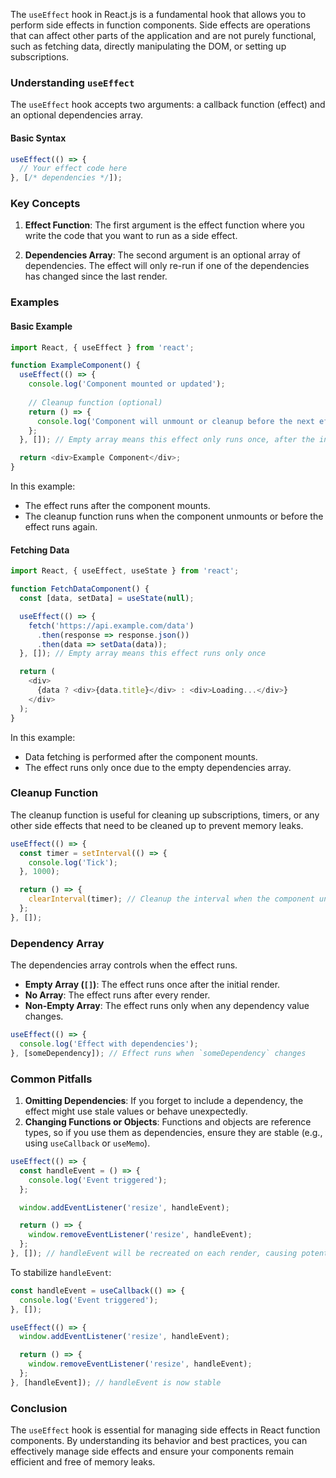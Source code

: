 The `useEffect` hook in React.js is a fundamental hook that allows you to perform side effects in function components. Side effects are operations that can affect other parts of the application and are not purely functional, such as fetching data, directly manipulating the DOM, or setting up subscriptions. 

### Understanding `useEffect`

The `useEffect` hook accepts two arguments: a callback function (effect) and an optional dependencies array.

#### Basic Syntax

```javascript
useEffect(() => {
  // Your effect code here
}, [/* dependencies */]);
```

### Key Concepts

1. **Effect Function**: The first argument is the effect function where you write the code that you want to run as a side effect.

2. **Dependencies Array**: The second argument is an optional array of dependencies. The effect will only re-run if one of the dependencies has changed since the last render.

### Examples

#### Basic Example

```javascript
import React, { useEffect } from 'react';

function ExampleComponent() {
  useEffect(() => {
    console.log('Component mounted or updated');
    
    // Cleanup function (optional)
    return () => {
      console.log('Component will unmount or cleanup before the next effect');
    };
  }, []); // Empty array means this effect only runs once, after the initial render

  return <div>Example Component</div>;
}
```

In this example:
- The effect runs after the component mounts.
- The cleanup function runs when the component unmounts or before the effect runs again.

#### Fetching Data

```javascript
import React, { useEffect, useState } from 'react';

function FetchDataComponent() {
  const [data, setData] = useState(null);

  useEffect(() => {
    fetch('https://api.example.com/data')
      .then(response => response.json())
      .then(data => setData(data));
  }, []); // Empty array means this effect runs only once

  return (
    <div>
      {data ? <div>{data.title}</div> : <div>Loading...</div>}
    </div>
  );
}
```

In this example:
- Data fetching is performed after the component mounts.
- The effect runs only once due to the empty dependencies array.

### Cleanup Function

The cleanup function is useful for cleaning up subscriptions, timers, or any other side effects that need to be cleaned up to prevent memory leaks.

```javascript
useEffect(() => {
  const timer = setInterval(() => {
    console.log('Tick');
  }, 1000);

  return () => {
    clearInterval(timer); // Cleanup the interval when the component unmounts
  };
}, []);
```

### Dependency Array

The dependencies array controls when the effect runs. 

- **Empty Array (`[]`)**: The effect runs once after the initial render.
- **No Array**: The effect runs after every render.
- **Non-Empty Array**: The effect runs only when any dependency value changes.

```javascript
useEffect(() => {
  console.log('Effect with dependencies');
}, [someDependency]); // Effect runs when `someDependency` changes
```

### Common Pitfalls

1. **Omitting Dependencies**: If you forget to include a dependency, the effect might use stale values or behave unexpectedly.
2. **Changing Functions or Objects**: Functions and objects are reference types, so if you use them as dependencies, ensure they are stable (e.g., using `useCallback` or `useMemo`).

```javascript
useEffect(() => {
  const handleEvent = () => {
    console.log('Event triggered');
  };

  window.addEventListener('resize', handleEvent);

  return () => {
    window.removeEventListener('resize', handleEvent);
  };
}, []); // handleEvent will be recreated on each render, causing potential issues
```

To stabilize `handleEvent`:

```javascript
const handleEvent = useCallback(() => {
  console.log('Event triggered');
}, []);

useEffect(() => {
  window.addEventListener('resize', handleEvent);

  return () => {
    window.removeEventListener('resize', handleEvent);
  };
}, [handleEvent]); // handleEvent is now stable
```

### Conclusion

The `useEffect` hook is essential for managing side effects in React function components. By understanding its behavior and best practices, you can effectively manage side effects and ensure your components remain efficient and free of memory leaks.